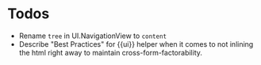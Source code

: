 Todos
=====

- Rename `tree` in UI.NavigationView to `content`
- Describe "Best Practices" for {{ui}} helper when it comes to not
  inlining the html right away to maintain cross-form-factorability.
